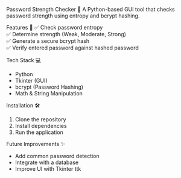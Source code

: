  Password Strength Checker 🔐
A Python-based GUI tool that checks password strength using entropy and bcrypt hashing.

 Features 🚀
✅ Check password entropy  
✅ Determine strength (Weak, Moderate, Strong)  
✅ Generate a secure bcrypt hash  
✅ Verify entered password against hashed password  

 Tech Stack 💻
- Python  
- Tkinter (GUI)  
- bcrypt (Password Hashing)  
- Math & String Manipulation  

Installation 🛠️
1. Clone the repository
2. Install dependencies
3. Run the application


 Future Improvements ✨
- Add common password detection  
- Integrate with a database  
- Improve UI with Tkinter ttk  


